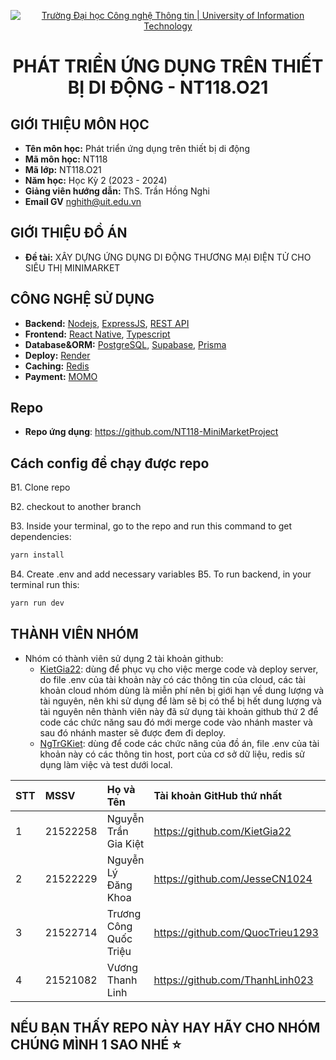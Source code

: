 <p align="center">
  <a href="https://www.uit.edu.vn/" title="Trường Đại học Công nghệ Thông tin" style="border: none;">
    <img src="https://i.imgur.com/WmMnSRt.png" alt="Trường Đại học Công nghệ Thông tin | University of Information Technology">
  </a>
</p>

<h1 align="center"><b>PHÁT TRIỂN ỨNG DỤNG TRÊN THIẾT BỊ DI ĐỘNG - NT118.O21</b></h1>
<!--  -->

## GIỚI THIỆU MÔN HỌC

-   **Tên môn học:** Phát triển ứng dụng trên thiết bị di động 
-   **Mã môn học:** NT118
-   **Mã lớp:** NT118.O21
-   **Năm học:** Học Kỳ 2 (2023 - 2024)
-   **Giảng viên hướng dẫn:** ThS. Trần Hồng Nghi
-   **Email GV** nghith@uit.edu.vn

## GIỚI THIỆU ĐỒ ÁN

-   **Đề tài:** XÂY DỰNG ỨNG DỤNG DI ĐỘNG THƯƠNG MẠI ĐIỆN TỬ CHO SIÊU THỊ MINIMARKET

## CÔNG NGHỆ SỬ DỤNG

-   **Backend:** [Nodejs](https://nodejs.org/en), [ExpressJS](https://expressjs.com/), [REST API](https://restfulapi.net/)
-   **Frontend:** [React Native](https://reactnative.dev/), [Typescript](https://www.typescriptlang.org/)
-   **Database&ORM:** [PostgreSQL](https://www.postgresql.org/), [Supabase](https://supabase.com/), [Prisma](https://www.prisma.io/)
-   **Deploy:** [Render](https://render.com/)
-   **Caching:** [Redis](https://app.redislabs.com/)
-   **Payment:** [MOMO](https://github.com/momo-wallet/payment/blob/master/nodejs/CollectionLink.js)

## Repo
-   **Repo ứng dụng**: https://github.com/NT118-MiniMarketProject

## Cách config để chạy được repo
B1. Clone repo 

B2. checkout to another branch

B3. Inside your terminal, go to the repo and run this command to get dependencies:
```bash
yarn install
```
B4. Create .env and add necessary variables
B5. To run backend, in your terminal run this:
```bash
yarn run dev
```

## THÀNH VIÊN NHÓM

- Nhóm có thành viên sử dụng 2 tài khoản github:
  - [KietGia22](https://github.com/KietGia22): dùng để phục vụ cho việc merge code và deploy server, do file .env của tài khoản này có các thông tin của cloud, các tài khoản cloud nhóm dùng là miễn phí nên bị giới hạn về dung lượng và tài nguyên, nên khi sử dụng để làm sẽ bị có thể bị hết dung lượng và tài nguyên nên thành viên này đã sử dụng tài khoản github thứ 2 để code các chức năng sau đó mới merge code vào nhánh master và sau đó nhánh master sẽ được đem đi deploy.
  - [NgTrGKiet](https://github.com/NgTrGKiet): dùng để code các chức năng của đồ án, file .env của tài khoản này có các thông tin host, port của cơ sở dữ liệu, redis sử dụng làm việc và test dưới local.

| STT | MSSV     | Họ và Tên              | Tài khoản GitHub thứ nhất            | Tài khoản Github thứ hai     |Email                   |
| :-- | :------- | :----------------------| :------------------------------------| :----------------------------| :--------------------- |
| 1   | 21522258 | Nguyễn Trần Gia Kiệt   | https://github.com/KietGia22         | https://github.com/NgTrGKiet | 21522258@gm.uit.edu.vn |
| 2   | 21522229 | Nguyễn Lý Đăng Khoa    | https://github.com/JesseCN1024       |                              | 21522229@gm.uit.edu.vn |
| 3   | 21522714 | Trương Công Quốc Triệu | https://github.com/QuocTrieu1293     |                              | 21522714@gm.uit.edu.vn |
| 4   | 21521082 | Vương Thanh Linh       | https://github.com/ThanhLinh023      |                              | 21521082@gm.uit.edu.vn |

## NẾU BẠN THẤY REPO NÀY HAY HÃY CHO NHÓM CHÚNG MÌNH 1 SAO NHÉ ⭐
